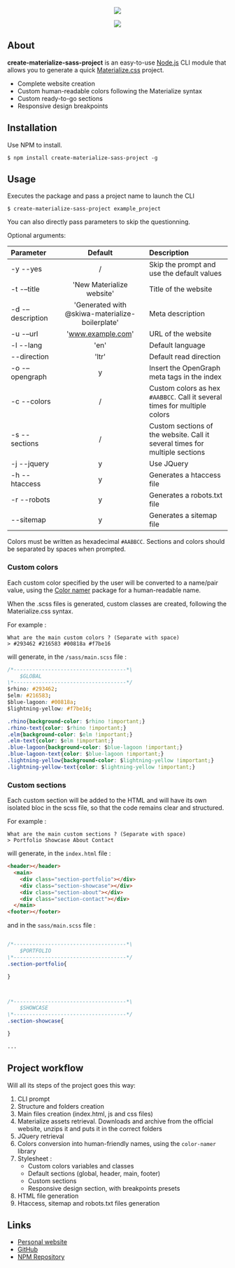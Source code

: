 <div align="center">
  <p align="center"><img src="https://jhaegman.com/img/portfolio/create-materialize-sass-project.gif"</p>
  <p align="center">
    <a href="https://nodei.co/npm/create-materialize-sass-project/"><img src="https://nodei.co/npm/create-materialize-sass-project.png"></a>
  </p>
</div>

## About
**create-materialize-sass-project** is an easy-to-use [Node.js](https://nodejs.org) CLI module that allows you to generate a quick [Materialize.css](https://materializecss.com/) project.

- Complete website creation
- Custom human-readable colors following the Materialize syntax
- Custom ready-to-go sections
- Responsive design breakpoints

## Installation
Use NPM to install.

```console
$ npm install create-materialize-sass-project -g
```

## Usage

Executes the package and pass a project name to launch the CLI

```console
$ create-materialize-sass-project example_project
```

You can also directly pass parameters to skip the questionning.

Optional arguments:

| Parameter                 | Default       | Description   |
| :------------------------ |:-------------:| :-------------|
| -y  --yes 	       |	/           | Skip the prompt and use the default values
| -t -–title 	       |	'New Materialize website'	            | Title of the website
| -d -–description 	       |	'Generated with @skiwa-materialize-boilerplate'	            | Meta description
| -u -–url 	       |	'www.example.com'	            | URL of the website
| -l  --lang          | 'en'           | Default language
| --direction 		           | 'ltr'             | Default read direction
| -o  -–opengraph 	        | y           | Insert the OpenGraph meta tags in the index
| -c --colors	         | /             | Custom colors as hex `#AABBCC`. Call it several times for multiple colors
| -s --sections	         | /             | Custom sections of the website. Call it several times for multiple sections
| -j --jquery	         | y             | Use JQuery
| -h --htaccess	         | y             | Generates a htaccess file
| -r --robots	         | y             | Generates a robots.txt file
| --sitemap	         | y             | Generates a sitemap file


Colors must be written as hexadecimal `#AABBCC`.
Sections and colors should be separated by spaces when prompted.

### Custom colors

Each custom color specified by the user will be converted to a name/pair value, using the [Color namer](https://www.npmjs.com/package/color-namer) package for a human-readable name.

When the .scss files is generated, custom classes are created, following the Materialize.css syntax.

For example :
```console
What are the main custom colors ? (Separate with space)
> #293462 #216583 #00818a #f7be16
```

will generate, in the `/sass/main.scss` file :
```css
/*------------------------------------*\
    $GLOBAL
\*------------------------------------*/
$rhino: #293462;
$elm: #216583;
$blue-lagoon: #00818a;
$lightning-yellow: #f7be16;

.rhino{background-color: $rhino !important;}
.rhino-text{color: $rhino !important;}
.elm{background-color: $elm !important;}
.elm-text{color: $elm !important;}
.blue-lagoon{background-color: $blue-lagoon !important;}
.blue-lagoon-text{color: $blue-lagoon !important;}
.lightning-yellow{background-color: $lightning-yellow !important;}
.lightning-yellow-text{color: $lightning-yellow !important;}
```

### Custom sections

Each custom section will be added to the HTML and will have its own isolated bloc in the scss file, so that the code remains clear and structured.

For example :
```console
What are the main custom sections ? (Separate with space)
> Portfolio Showcase About Contact
```

will generate, in the `index.html` file :
```html
<header></header>
  <main>
    <div class="section-portfolio"></div>
    <div class="section-showcase"></div>
    <div class="section-about"></div>
    <div class="section-contact"></div>
  </main>
<footer></footer>
```

and in the `sass/main.scss` file :
```css

/*------------------------------------*\
    $PORTFOLIO
\*------------------------------------*/
.section-portfolio{

}



/*------------------------------------*\
    $SHOWCASE
\*------------------------------------*/
.section-showcase{

}

...

```

## Project workflow

Will all its steps of the project goes this way:

1. CLI prompt
2. Structure and folders creation
3. Main files creation (index.html, js and css files)
4. Materialize assets retrieval. Downloads and archive from the official website, unzips it and puts it in the correct folders
5. JQuery retrieval
6. Colors conversion into human-friendly names, using the `color-namer` library
7. Stylesheet :
   * Custom colors variables and classes
   * Default sections (global, header, main, footer)
   * Custom sections
   * Responsive design section, with breakpoints presets
8. HTML file generation
9. Htaccess, sitemap and robots.txt files generation


## Links
* [Personal website](https://jhaegman.com)
* [GitHub](https://github.com/Skiwa/create-materialize-sass-project)
* [NPM Repository](https://www.npmjs.com/package/create-materialize-sass-project.js)
